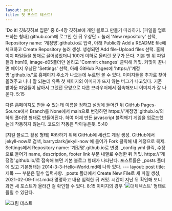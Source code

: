 ```yaml
---
layout: post
title: 첫 포스트 테스트!
---
```


'Do it! 깃&깃허브 입문' 중 6-4장 깃허브에 개인 블로그 만들기 따라하기. 
[파일을 업로드하는 형태]
github.com에 로그인 한 뒤 우상단 + 눌러 'New repository' 선택, Repository name: '계정명'.github.io로 입력, 아래 Public과 Add a README file에 체크하고 Create Repository 눌러 생성. 
생성되면 Add file-Upload files 선택. 홈페이지 파일들을 통채로 끌어넣었더니 100개 이하로 올리란 문구가 뜬다. 
기본 맨 위 파일들과 htm19, image-d05폴더만 올리고 'Commit changes' 클릭해 커밋. 
커밋이 끝나면 페이지 우상단 'Settings' 선택, 아래 GitHub Pages에 'https://'계정명'.github.io/'로 홈페이지 주소가 나오는데 누르면 볼 수 있다. 
이미지들을 추가로 찾아 올려주고 나니 잘 되는데 유독 첫 페이지의 이미지가 뜨지 않는 버그가 나고있다. 
기존 받아둔 파일들이 남아서 그랬던 모양으로 다른 브라우저에서 접속해보니 이미지가 잘 나온다. 5:15

다른 홈페이지도 만들 수 있는데 이름을 정하고 설정에 들어간 뒤 GitHub Pages-Source에서 Branch를 None에서 main으로 변경하면 https://'계정명'.github.io/의 하위 폴더명 형태로 만들어진다. 
하여 어제 만든 javascript 블럭깨기 게임을 업로드했는데 작동하지 않는다. 코드의 작동은 막아놓은듯. 5:40

[지킬 블로그 활용 형태]
따라하기 위해 GitHub에 세컨드 계정 생성.
GitHub에서 jekyll-now로 검색, barryclark/jekyll-now 에 들어가 Fork 클릭해 내 계정으로 복제. 
Settings에서 Repository name: '계정명'.github.io로 변경. 
_config.yml 클릭, 수정으로 들어가 name, description, footer link 부분 내껄로 수정한 뒤 커밋. 
https://'계정명'.github.io/로 접속해 보면 기본 블로그 형태가 나타난다. 
포스트들은 _posts 폴더에 있고 기본형태는 2014-3-3-Hello-World.md에 나와 있다. 
--- layout: post title: 제목 --- 부분은 필수 입력사항. 
_posts 폴더에서 Create New File로 새 파일 생성, 2021-02-09-first.md라 명명하고 내용 입력한 뒤 커밋. 
시간이 지난 뒤 확인해 보니 과연 새 포스트가 올라간 걸 확인할 수 있다. 8:15
이미지의 경우 '![대체텍스트](/images/파일명)' 형태로 올릴 수 있단다.

![그림 테스트](/images/cat.jpg)
